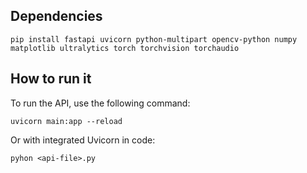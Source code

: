 ## Dependencies
```
pip install fastapi uvicorn python-multipart opencv-python numpy matplotlib ultralytics torch torchvision torchaudio
```

## How to run it

To run the API, use the following command:

```
uvicorn main:app --reload
```

Or with integrated Uvicorn in code:

```
pyhon <api-file>.py
```
